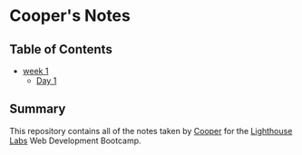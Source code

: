# Cooper's Notes
## Table of Contents
* [week 1](/Week_1)
  * [Day 1](/Week_1/Day_1)
## Summary
This repository contains all of the notes taken by [Cooper](https://github.com/vvEii) for the [Lighthouse Labs](https://www.lighthouselabs.ca/) Web Development Bootcamp.
